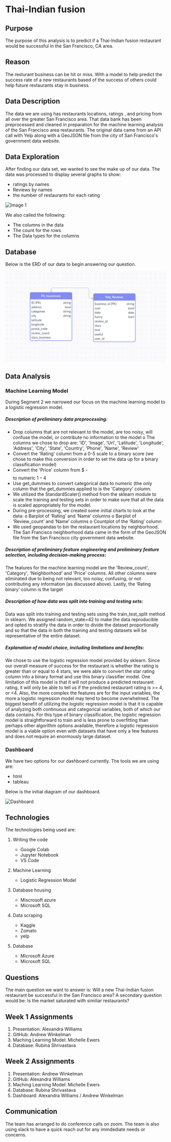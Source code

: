 # Thai-Indian fusion

## Purpose
The purpose of this analysis is to predict if a Thai-Indian fusion restaurant would be successful in the San Francisco, CA area.

## Reason
The resturant business can be hit or miss. With a model to help predict the success rate of a new restaurants based of the success of others could help future restaurants stay in business. 

## Data Description
The data we are using has restaurants locations, ratings , and pricing from all over the greater San Francisco area. That data bank has been preprocessed and cleaned in preparation for the machine learning analysis of the San Francisco area restaurants. 
The original data came from  an API call with Yelp along with a GeoJSON file from the city of San Francisco's government data website. 

## Data Exploration
After finding our data set, we wanted to see the make up of our data.
The data was processed to display several graphs to show:
- ratings by names
- Reviews by names
- the number of restaurants for each rating

![Image 1](https://user-images.githubusercontent.com/105830665/199869754-4154c899-7f55-41e8-9acb-99f0b1610b81.png)

We also called the following:
- The columns in the data 
- The count for the rows
- The Data types for the columns 

## Database
Below is the ERD of our data to begin answering our question.

![ERD](https://github.com/ahwinkelman/Group-4-Final/blob/Rubina_segment_2/ERD.jpg)

## Data Analysis
### Machine Learning Model
During Segment 2 we narrowed our focus on the machine learning model to a logistic regression model.

##### Description of preliminary data preprocessing:
-	Drop columns that are not relevant to the model, are too noisy, will confuse the model, or contribute no information to the model
    o	The columns we chose to drop are:    'ID', 'Image', 'Url', 'Latitude', 'Longitude', 'Address',  'City', 'State', 'Country', 'Phone', 'Name', 'Review'
-	Convert the 'Rating' column from a 0-5 scale to a binary score (we chose to make this conversion in order to set the data up for a binary classification model)
-	Convert the 'Price' column from $ - $$$$ to numeric 1 – 4
-	Use get_dummies to convert categorical data to numeric (the only column that the get_dummies applied to is the 'Category' column.
-	We utilized the StandardScaler() method from the sklearn module to scale the training and testing sets in order to make sure that all the data is scaled appropriately for the model.
-	During pre-processing, we created some initial charts to look at the data:
    o	Barplot of ‘Rating’ and ‘Name’ columns
    o	Barplot of ‘Review_count’ and ‘Name’ columns
    o	Countplot of the ‘Rating’ column
-	We used geopandas to bin the restaurant locations by neighborhood.  The San Francisco neighborhood data came in the form of the GeoJSON file from the San Francisco city government data website.

##### Description of preliminary feature engineering and preliminary feature selection, including decision-making process: 
The features for the machine learning model are the 'Review_count', 'Category', 'Neighborhood' and 'Price' columns.  All other columns were eliminated due to being not relevant, too noisy, confusing, or not contributing any information (as discussed above).  Lastly, the ‘Rating binary’ column is the target

##### Description of how data was split into training and testing sets:
Data was split into training and testing sets using the train_test_split method in sklearn.  We assigned random_state=42 to make the data reproducible and opted to stratify the data in order to divide the dataset proportionally and so that the data in both the training and testing datasets will be representative of the entire dataset.

##### Explanation of model choice, including limitations and benefits:
We chose to use the logistic regression model provided by sklearn.  Since our overall measure of success for the restaurant is whether the rating is greater than or equal to 4 stars, we were able to convert the star rating column into a binary format and use this binary classifier model.  One limitation of this model is that it will not produce a predicted restaurant rating, it will only be able to tell us if the predicted restaurant rating is >= 4, or <4.  Also, the more complex the features are for the input variables, the more a logistic regression model may tend to become overwhelmed.  The biggest benefit of utilizing the logistic regression model is that it is capable of analyzing both continuous and categorical variables, both of which our data contains.  For this type of binary classification, the logistic regression model is straightforward to train and is less prone to overfitting than perhaps other algorithm options available, therefore a logistic regression model is a viable option even with datasets that have only a few features and does not require an enormously large dataset.



### Dashboard
We have two options for our dashboard currently. The tools we are using are:
- html
- tableau

Below is the initial diagram of our dashboard.

![Dashboard](https://docs.google.com/presentation/d/1TPwOvrK6srMwe0rM1d0jOTkxuJIsCtjIaAan5sn0sF8/edit?usp=sharing)

## Technologies
The technologies being used are:
1. Writing the code
    - Google Colab
    - Jupyter Notebook
    - VS Code

2. Machine Learning
    - Logistic Regression Model

3. Database housing
    - Miscrosoft azure
    - Microsoft SQL

4. Data scraping
    - Kaggle
    - Zomato
    - yelp 

5. Database
    - Microsoft Azure
    - Microsoft SQL

## Questions
The main question we want to answer is:
    Will a new Thai-Indian fusion restaurant be successful in the San Francisco area?
A secondary question would be:
    Is the market saturated with similiar restaurants?

## Week 1 Assignments
1. Presentation: Alexandra Williams
2. GitHub: Andrew Winkelman
3. Maching Learning Model: Michelle Ewers
4. Database: Rubina Shrivastava

## Week 2 Assignments
1. Presentation: Andrew Winkelman
2. GitHub: Alexandra Williams
3. Maching Learning Model: Michelle Ewers
4. Database: Rubina Shrivastava
5. Dashboard: Alexandra Williams / Andrew Winkelman

## Communication
The team has arranged to do conference calls on zoom.
The team is also using slack to have a quick reach out for any immdediate needs or concerns. 


